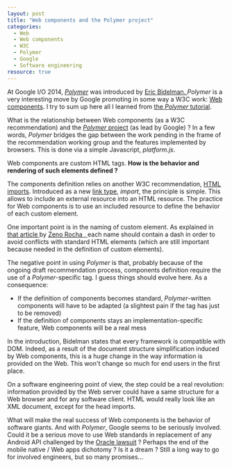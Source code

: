 ```yaml
---
layout: post
title: "Web components and the Polymer project"
categories: 
  - Web
  - Web components
  - W3C
  - Polymer
  - Google
  - Software engineering
resource: true
---
```


<p>
At 
<span itemprop="about" itemscope itemtype="http://schema.org/Event">
	<meta itemprop="startDate" content="2014-06-24" />
	<meta itemprop="endDate" content="2014-06-26" />
	<span itemprop="name">Google I/O 2014<span>, 
	<span itemprop="subEvent" itemtype="http://schema.org/Event">
		<em><a itemprop="url" href="http://www.youtube.com/watch?v=8OJ7ih8EE7s">Polymer</a></em>
		<meta itemprop="name" content="Polymer and Web Components change everything you know about Web development" />
		<meta itemprop="startDate" content="2014-06-25T01:00" />
		<meta itemprop="endDate" content="2014-06-25T01:45" />
	</span>
	was introduced
	by 
	<span itemprop="performer" itemscope itemtype="http://schema.org/Person" itemid="#bidelman">
		<link itemprop="sameAs" href="https://plus.google.com/+EricBidelman/posts"></link>
		<a itemprop="sameAs" href="https://twitter.com/ebidel">
			<span itemprop="name"> 
				<span itemprop="givenName">Eric</span>
				<span itemprop="familyName">Bidelman</span>.
			</span>
		</a>
	</span>	 
	<span itemprop="organizer" itemscope itemtype="http://schema.org/Organization">
		<meta itemprop="legalName" content="Google inc." />
		<link itemprop="sameAs" href="http://www.google.com"></link>
		<link itemprop="sameAs" href="http://en.wikipedia.org/wiki/Google"></link>
	</span>
</span><em>Polymer</em> is a very interesting move by Google promoting in some way a W3C work: 
<a href="http://www.w3.org/TR/custom-elements/">Web components</a>. I try to sum up here all I learned from <a href="https://www.polymer-project.org/docs/start/tutorial/intro.html">the <em>Polymer</em> tutorial</a>.
</p>
<p>
What is the relationship between Web components (as a W3C recommendation) and the <a href="http://polymer-project.org/"><em>Polymer</em> project</a> (as lead by Google) ? In a few words, <em>Polymer</em> bridges the gap between the work pending in the frame of the recommendation working group and the features implemented by browsers. This is done via a simple Javascript, <em>platform.js</em>.
</p>
<p>
Web components are custom HTML tags. <b>How is the behavior and rendering of such elements defined ?</b>
</p>
<p>
The components definition relies on another W3C recommendation, <a href="http://www.w3.org/TR/html-imports/">HTML imports</a>. Introduced as a new <a href="http://www.w3.org/TR/html5/links.html#linkTypes">link type</a>, <em>import</em>, the principle is simple. This allows to include an external resource into an HTML resource. The practice for Web components is to use an included resource to define the behavior of each custom element.
</p>
<p>
One important point is in the naming of custom element. As explained in 
<span itemprop="citation" itemscope itemtype="http://schema.org/Article">
			<a itemprop="sameAs" href="http://webcomponents.org/articles/how-should-i-name-my-element/">
			    that article
				<em><meta itemprop="name" content="How should I name my element?" /></em>
			</a>
			by 
			<span itemprop="author" itemscope itemtype="http://schema.org/Person">
			  <a itemprop="sameAs" href="https://github.com/zenorocha">
				<span itemprop="name">
					<span itemprop="givenName">Zeno</span> 
					<span itemprop="familyName">Rocha</span>
				</span>,
			  </a>
			  <link itemprop="sameAs" href="https://twitter.com/zenorocha"></link>
			</span>
		</span> each name should contain a dash in order to avoid conflicts with standard HTML elements (which are still important because needed in the definition of custom elements).
</p>
<p>
The negative point in using <em>Polymer</em> is that, probably because of the ongoing draft recommendation process, components definition require the use of a <em>Polymer</em>-specific tag. I guess things should evolve here. As a consequence:
</p>
<ul>
	<li>
	If the definition of components becomes standard, <em>Polymer</em>-written components will have to be adapted (a slightest pain if the tag has just to be removed)
	</li>
	<li>
	If the definition of components stays an implementation-specific feature, Web components will be a real mess
	</li>
</ul>
<p>
In the introduction, <link itemprop="sameAs" href="#bidelman">Bidelman</link> states that every framework is compatible with DOM. Indeed, as a result of the document structure simplification induced by Web components, this is a huge change in the way information is provided on the Web. This won't change so much for end users in the first place.
</p>
<p>
On a software engineering point of view, the step could be a real revolution: information provided by the Web server could have a same structure for a Web browser and for any software client. HTML would really look like an XML document, except for the head imports.
</p>
<p>
What will make the real success of Web components is the behavior of software giants. And with <em>Polymer</em>, Google seems to be seriously involved. Could it be a serious move to use Web standards in replacement of any Android API challenged by the <a href="http://www.google.fr/url?sa=t&rct=j&q=&esrc=s&source=web&cd=1&cad=rja&uact=8&ved=0CCEQFjAA&url=http%3A%2F%2Fen.wikipedia.org%2Fwiki%2FOracle_v._Google&ei=GoNPVJr-KIfeaM69gsgJ&usg=AFQjCNGcs0490Akq-aklYP09IHZlns9imA&bvm=bv.77880786,d.d2s">Oracle lawsuit</a> ? Perhaps the end of the mobile native / Web apps dichotomy ? Is it a dream ? Still a long way to go for involved engineers, but so many promises...
</p>